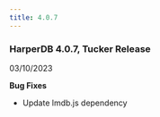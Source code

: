 ```yaml
---
title: 4.0.7
---
```


### HarperDB 4.0.7, Tucker Release

03/10/2023

**Bug Fixes**

- Update lmdb.js dependency
